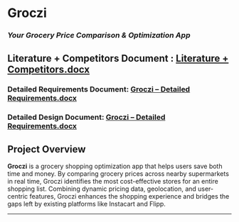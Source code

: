 # Groczi  
### *Your Grocery Price Comparison & Optimization App*  
Literature + Competitors Document : 
[Literature + Competitors.docx](https://github.com/user-attachments/files/18188417/Literature.%2B.Competitors.docx)
---

### Detailed Requirements Document: [Groczi – Detailed Requirements.docx](https://github.com/user-attachments/files/18223077/Groczi.Detailed.Requirements.docx)

### Detailed Design Document: [Groczi – Detailed Requirements.docx](https://github.com/user-attachments/files/18223077/Groczi.Detailed.Requirements.docx)

## **Project Overview**  
**Groczi** is a grocery shopping optimization app that helps users save both time and money. By comparing grocery prices across nearby supermarkets in real time, Groczi identifies the most cost-effective stores for an entire shopping list. Combining dynamic pricing data, geolocation, and user-centric features, Groczi enhances the shopping experience and bridges the gaps left by existing platforms like Instacart and Flipp.

---

